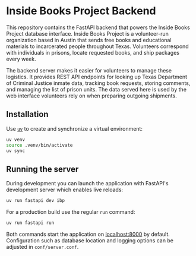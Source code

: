 # Inside Books Project Backend

This repository contains the FastAPI backend that powers the Inside Books Project database interface. Inside Books Project is a volunteer-run organization based in Austin that sends free books and educational materials to incarcerated people throughout Texas. Volunteers correspond with individuals in prisons, locate requested books, and ship packages every week.

The backend server makes it easier for volunteers to manage these logistics. It provides REST API endpoints for looking up Texas Department of Criminal Justice inmate data, tracking book requests, storing comments, and managing the list of prison units. The data served here is used by the web interface volunteers rely on when preparing outgoing shipments.

## Installation

Use [`uv`](https://github.com/astral-sh/uv) to create and synchronize a virtual environment:

```bash
uv venv
source .venv/bin/activate
uv sync
```

## Running the server

During development you can launch the application with FastAPI's development server which enables live reloads:

```bash
uv run fastapi dev ibp
```

For a production build use the regular `run` command:

```bash
uv run fastapi run
```

Both commands start the application on [localhost:8000](http://localhost:8000) by default. Configuration such as database location and logging options can be adjusted in `conf/server.conf`.
